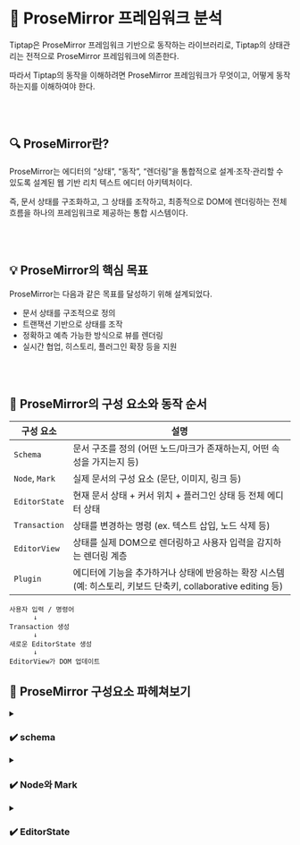 # 📝 ProseMirror 프레임워크 분석

Tiptap은 ProseMirror 프레임워크 기반으로 동작하는 라이브러리로, Tiptap의 상태관리는 전적으로 ProseMirror 프레임워크에 의존한다.

따라서 Tiptap의 동작을 이해하려면 ProseMirror 프레임워크가 무엇이고, 어떻게 동작하는지를 이해하여야 한다.

<br></br>

## 🔍 ProseMirror란?

ProseMirror는 에디터의 “상태”, “동작”, “렌더링”을 통합적으로 설계·조작·관리할 수 있도록 설계된 웹 기반 리치 텍스트 에디터 아키텍처이다.

즉, 문서 상태를 구조화하고, 그 상태를 조작하고, 최종적으로 DOM에 렌더링하는 전체 흐름을 하나의 프레임워크로 제공하는 통합 시스템이다.

<br></br>

## 💡 ProseMirror의 핵심 목표
ProseMirror는 다음과 같은 목표를 달성하기 위해 설계되었다.
- 문서 상태를 구조적으로 정의
- 트랜잭션 기반으로 상태를 조작
- 정확하고 예측 가능한 방식으로 뷰를 렌더링
- 실시간 협업, 히스토리, 플러그인 확장 등을 지원

<br></br>

## 📌 ProseMirror의 구성 요소와 동작 순서

| 구성 요소          | 설명                                                                         |
| -------------- | -------------------------------------------------------------------------- |
| `Schema`       | 문서 구조를 정의 (어떤 노드/마크가 존재하는지, 어떤 속성을 가지는지 등)                                 |
| `Node`, `Mark` | 실제 문서의 구성 요소 (문단, 이미지, 링크 등)                                               |
| `EditorState`  | 현재 문서 상태 + 커서 위치 + 플러그인 상태 등 전체 에디터 상태                                     |
| `Transaction`  | 상태를 변경하는 명령 (ex. 텍스트 삽입, 노드 삭제 등)                                          |
| `EditorView`   | 상태를 실제 DOM으로 렌더링하고 사용자 입력을 감지하는 렌더링 계층                                     |
| `Plugin`       | 에디터에 기능을 추가하거나 상태에 반응하는 확장 시스템 (예: 히스토리, 키보드 단축키, collaborative editing 등) |

```
사용자 입력 / 명령어
      ↓
Transaction 생성
      ↓
새로운 EditorState 생성
      ↓
EditorView가 DOM 업데이트
```



## 🔧 ProseMirror 구성요소 파헤쳐보기

<details>
<summary><h3>✔️ schema</h3></summary>

schema는 ProseMirror에서 문서의 구조를 정의하는 핵심 구성 요소로, 어떤 `Node`와 `Mark`가 들어갈 수 있는지 정의한다.

---

</details>

<details>
<summary><h3>✔️ Node와 Mark</h3></summary>

ProseMirror에서 `Node`와 `Mark`는 둘 다 HTML의 노드 구조 개념에서 출발했지만, 문서 상태를 더 정밀하게 표현하기 위해 의미론적으로 분리된 개념이다.

| 구분       | 종류 (예시)                                                                           | 대응되는 HTML 요소                                                         | 설명                                                                        |
| -------- | --------------------------------------------------------------------------------- | -------------------------------------------------------------------- | ------------------------------------------------------------------------- |
| **Node** | `paragraph`, `heading`, `blockquote`, `image`, `codeBlock`, `listItem`, `table` 등 | `<p>`, `<h1>`, `<blockquote>`, `<img>`, `<pre>`, `<li>`, `<table>` 등 | 문서의 \*\*구조(Structure)\*\*를 형성하는 요소. 블록 또는 인라인 노드로 나뉘며 계층적 트리를 구성          |
| **Mark** | `bold`, `italic`, `underline`, `strike`, `link`, `code` 등                         | `<strong>`, `<em>`, `<u>`, `<s>`, `<a>`, `<code>` 등                  | 텍스트에 \*\*스타일이나 의미(Semantic Annotation)\*\*를 부여하는 요소. 노드 내부의 텍스트에 겹쳐 적용 가능 |

이런식으로 구조와 스타일을 분리하면 상태 저장, 수정, 추적이 훨씬 깔끔해진다는 장점이있다.

#### ✅ 예제

예를 들어 `굵고 기울어진 링크` 텍스트를 HTML로 표현하면 다음과 같이 중첩된 태그 구조를 갖는다:

```html
<a href="..."><strong><em>링크요소</em></strong></a>
```

하지만 ProseMirror에서는 이러한 중첩 스타일을 구조적 트리로 표현하는 대신, 하나의 text 노드에 여러 mark를 배열 형태로 적용하여 표현한다.

이 방식은 중첩 순서와 상관없이 쉽게 스타일을 추가/제거/검사할 수 있게 한다.

```json
{
  "type": "text",
  "text": "링크요소",
  "marks": [
    { "type": "bold" },
    { "type": "italic" },
    { "type": "link", "attrs": { "href": "https://..." } }
  ]
}
```

---

</details>

<details>

<summary><h3>✔️ EditorState</h3></summary>

- EditorState는 ProseMirror 에디터의 전체 상태를 표현하는 인스턴스 불변 객체이다.

<br></br>

#### ❓ EditorState가 불변 객체인 이유

| 이유                    | 설명                                                                |
| --------------------- | ----------------------------------------------------------------- |
| **1. 명확한 히스토리 관리**    | 상태를 직접 변경하지 않고 새로운 상태를 생성함으로써 이전 상태를 안전하게 저장 가능 (Undo/Redo 구현 용이) |
| **2. 예측 가능한 상태 흐름**   | 모든 변경이 `Transaction`을 통해 이뤄지므로 상태 변화가 추적 가능하고 side-effect가 없음     |
| **3. 협업(동기화)에 유리**    | 변경 이력을 구체적인 트랜잭션 단위로 분리해 충돌 감지와 병합이 쉬움 (Yjs 등 CRDT 연동에 최적)        |
| **4. 버그 감소 / 디버깅 용이** | 이전 상태를 그대로 보존할 수 있어 디버깅 시 비교/되돌리기 쉬움                              |
| **5. 구조 공유 최적화 가능**   | 변경되지 않은 부분은 공유(reuse)할 수 있어 성능 저하 없이 안전한 상태 분기 가능                 |

EditorState는 매번 상태 객체를 새로 생성하면서 객체가 계속 늘어날텐데, 성능 상 문제는 없을까?

<br></br>

#### ❓ 구조 공유(Structural Sharing) 방식
EditorState는 **"변경된 부분만 새로 생성하고, 나머지 구조는 이전 상태와 메모리 참조를 공유"** 하는 방식으로 최적화를 진행한다.

이를 통해 메모리 누수 없이 안정적인 상태관리가 가능하다.

#### 🔍 예제
<details>
      <summary>1단계(초기 문서 상태)</summary>

텍스트 에디터 내용
```
Hello
```
```js
state1.doc = {
  type: "doc",
  content: [
    {
      type: "paragraph",   // (P1)
      content: [
        { type: "text", text: "Hello" }  // (T1)
      ]
    }
  ]
}
```
</details>

<details>
      <summary>2단계(텍스트 추가)</summary>

텍스트 에디터 내용
```
Hello World
```
- 변경된 부분: text 노드 (T2)
- 공유되는 부분: paragraph 노드 (P1)
```js
state2.doc = {
  type: "doc",
  content: [
    {
      type: "paragraph",   // (P1) ← 공유됨
      content: [
        { type: "text", text: "Hello world" }  // (T2) ← 새로 생성
      ]
    }
  ]
}

```

</details>

<details>
      <summary>3단계(문단 추가)</summary>

텍스트 에디터 내용
```
Hello World
New paragraph
```
- 변경된 부분: 새로운 paragraph 노드 (P2), 새로운 text 노드 (T3)
- 공유되는 부분: 기존 paragraph (P1), 기존 text (T2)
```js
state3.doc = {
  type: "doc",
  content: [
    {
      type: "paragraph",   // (P1) ← 그대로
      content: [
        { type: "text", text: "Hello world" }  // (T2) ← 그대로
      ]
    },
    {
      type: "paragraph",   // (P2) ← 새로 생성
      content: [
        { type: "text", text: "New paragraph" } // (T3) ← 새로 생성
      ]
    }
  ]
}
```

</details>

<details>
      <summary>4단계(bold 마크 추가)</summary>

텍스트 에디터 내용
```
Hello World
**New paragraph** (bold)
```
- 변경된 부분: text 노드 (T4) ← 마크가 추가되어 새로 생성됨
- 공유되는 부분: P1, T2, P2 그대로 사용됨
```js
state4.doc = {
  type: "doc",
  content: [
    {
      type: "paragraph",   // (P1)
      content: [
        { type: "text", text: "Hello world" }  // (T2)
      ]
    },
    {
      type: "paragraph",   // (P2)
      content: [
        {
          type: "text",
          text: "New paragraph",
          marks: [{ type: "bold" }]  // (T4) ← 새로 생성
        }
      ]
    }
  ]
}

```

</details>

🧩 예제 요약

| 상태 변화             | 새로 생성된 객체 | 공유된 객체     |
| ----------------- | --------- | ---------- |
| `state1 → state2` | T2        | P1         |
| `state2 → state3` | P2, T3    | P1, T2     |
| `state3 → state4` | T4        | P1, T2, P2 |


<br></br>



#### ❓ EditorState의 구성요소

EditorState는 다음과 같은 핵심 속성들을 포함한다.

| 속성            | 설명                                                                                   |
| ------------- | ------------------------------------------------------------------------------------ |
| `doc`         | 문서 트리 구조. `Schema`에 따라 정의된 `Node` 객체의 루트 (`type: "doc"`).                            |
| `selection`   | 현재 커서 위치 또는 텍스트 선택 범위. `TextSelection`, `NodeSelection`, `AllSelection` 등의 하위 타입 존재. |
| `schema`      | 해당 상태가 따르는 스키마 구조. 어떤 노드/마크가 존재 가능한지를 정의.                                            |
| `plugins`     | 이 상태에 포함된 플러그인 목록. 각 플러그인은 자체적인 상태를 가질 수 있음.                                         |
| `storedMarks` | 입력 중인 텍스트에 적용할 마크(스타일). 현재 입력 위치에서 bold 등 적용된 상태를 기억함.                               |

---

</details>
